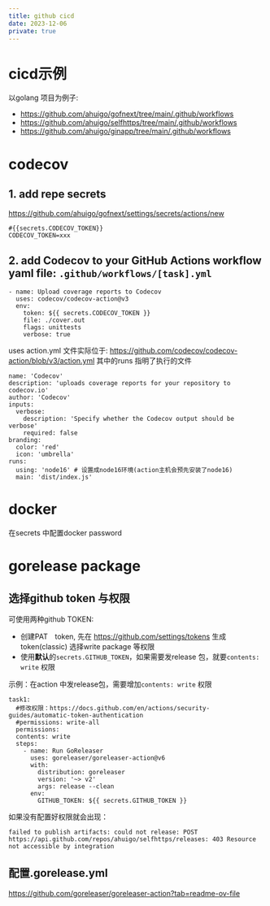 ```yaml
---
title: github cicd
date: 2023-12-06
private: true
---
```

# cicd示例
以golang 项目为例子: 
- https://github.com/ahuigo/gofnext/tree/main/.github/workflows
- https://github.com/ahuigo/selfhttps/tree/main/.github/workflows
- https://github.com/ahuigo/ginapp/tree/main/.github/workflows

# codecov
## 1. add repe secrets
https://github.com/ahuigo/gofnext/settings/secrets/actions/new

    #{{secrets.CODECOV_TOKEN}}
    CODECOV_TOKEN=xxx

## 2. add Codecov to your GitHub Actions workflow yaml file: `.github/workflows/[task].yml`

    - name: Upload coverage reports to Codecov
      uses: codecov/codecov-action@v3
      env:
        token: ${{ secrets.CODECOV_TOKEN }}
        file: ./cover.out
        flags: unittests
        verbose: true

uses action.yml 文件实际位于: https://github.com/codecov/codecov-action/blob/v3/action.yml
其中的runs 指明了执行的文件

    name: 'Codecov'
    description: 'uploads coverage reports for your repository to codecov.io'
    author: 'Codecov'
    inputs:
      verbose:
        description: 'Specify whether the Codecov output should be verbose'
        required: false
    branding:
      color: 'red'
      icon: 'umbrella'
    runs:
      using: 'node16' # 设置成node16环境(action主机会预先安装了node16)
      main: 'dist/index.js'

# docker
在secrets 中配置docker password

# gorelease package
## 选择github token 与权限
可使用两种github TOKEN:
- 创建PAT　token, 先在 https://github.com/settings/tokens 生成token(classic) 选择write package 等权限
- 使用**默认**的`secrets.GITHUB_TOKEN`，如果需要发release 包，就要`contents: write` 权限

示例：在action 中发release包，需要增加`contents: write` 权限
    
    task1:
      #修改权限：https://docs.github.com/en/actions/security-guides/automatic-token-authentication
      #permissions: write-all
      permissions: 
      contents: write
      steps:
        - name: Run GoReleaser
          uses: goreleaser/goreleaser-action@v6
          with:
            distribution: goreleaser
            version: '~> v2'
            args: release --clean
          env:
            GITHUB_TOKEN: ${{ secrets.GITHUB_TOKEN }}
    
如果没有配置好权限就会出现：

    failed to publish artifacts: could not release: POST https://api.github.com/repos/ahuigo/selfhttps/releases: 403 Resource not accessible by integration 

## 配置.gorelease.yml
https://github.com/goreleaser/goreleaser-action?tab=readme-ov-file